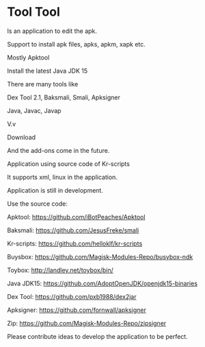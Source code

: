 # Tool Tool

Is an application to edit the apk.

Support to install apk files, apks, apkm, xapk etc.

Mostly Apktool

Install the latest Java JDK 15

There are many tools like

Dex Tool 2.1, Baksmali, Smali, Apksigner

Java, Javac, Javap

V.v

Download

And the add-ons come in the future.

Application using source code of Kr-scripts

It supports xml, linux in the application.

Application is still in development.


Use the source code:

Apktool: https://github.com/iBotPeaches/Apktool

Baksmali: https://github.com/JesusFreke/smali

Kr-scripts: https://github.com/helloklf/kr-scripts

Buysbox: https://github.com/Magisk-Modules-Repo/busybox-ndk

Toybox: http://landley.net/toybox/bin/

Java JDK15: https://github.com/AdoptOpenJDK/openjdk15-binaries

Dex Tool: https://github.com/pxb1988/dex2jar

Apksigner: https://github.com/fornwall/apksigner

Zip: https://github.com/Magisk-Modules-Repo/zipsigner


Please contribute ideas to develop the application to be perfect.
